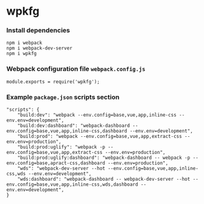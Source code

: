 # wpkfg

### Install dependencies
```
npm i webpack
npm i webpack-dev-server
npm i wpkfg
```

### Webpack configuration file `webpack.config.js`

```
module.exports = require('wpkfg');
```

### Example `package.json` scripts section

```
"scripts": {
    "build:dev": "webpack --env.config=base,vue,app,inline-css --env.env=development",
    "build:dev:dashboard": "webpack-dashboard --env.config=base,vue,app,inline-css,dashboard --env.env=development",
    "build:prod": "webpack --env.config=base,vue,app,extract-css --env.env=production",
    "build:prod:uglify": "webpack -p --env.config=base,vue,app,extract-css --env.env=production",
    "build:prod:uglify:dashboard": "webpack-dashboard -- webpack -p --env.config=base,apract-css,dashboard --env.env=production",
    "wds": "webpack-dev-server --hot --env.config=base,vue,app,inline-css,wds --env.env=development",
    "wds:dashboard": "webpack-dashboard -- webpack-dev-server --hot --env.config=base,vue,app,inline-css,wds,dashboard --env.env=development",
}
```